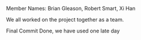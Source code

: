 Member Names: Brian Gleason, Robert Smart, Xi Han

We all worked on the project together as a team.

Final Commit Done, we have used one late day
